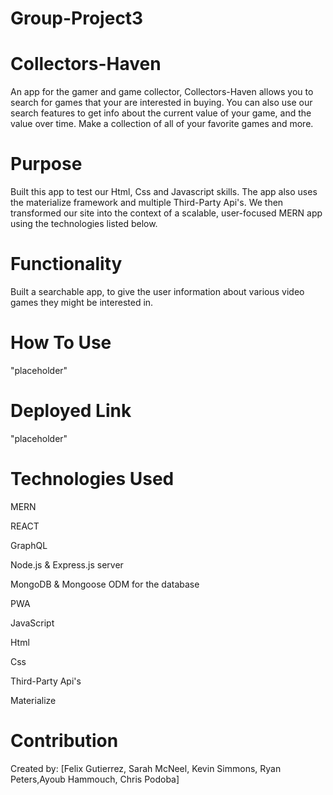 # Group-Project3

# Collectors-Haven 

An app for the gamer and game collector, Collectors-Haven allows you to search for games that your are interested in buying. You can also use our search features to get info about the current value of your game, and the value over time. Make a collection of all of your favorite games and more.

# Purpose
Built this app to test our Html, Css and Javascript skills. The app also uses the materialize framework and multiple Third-Party Api's. We then transformed our site into the context of a scalable, user-focused MERN app using the technologies listed below.

# Functionality
Built a searchable app, to give the user information about various video games they might be interested in.

# How To Use
"placeholder"


# Deployed Link
"placeholder"

# Technologies Used
MERN

REACT

GraphQL

Node.js & Express.js server

MongoDB & Mongoose ODM for the database

PWA 

JavaScript

Html

Css

Third-Party Api's

Materialize

# Contribution

Created by: [Felix Gutierrez, Sarah McNeel, Kevin Simmons, Ryan Peters,Ayoub Hammouch, Chris Podoba]


